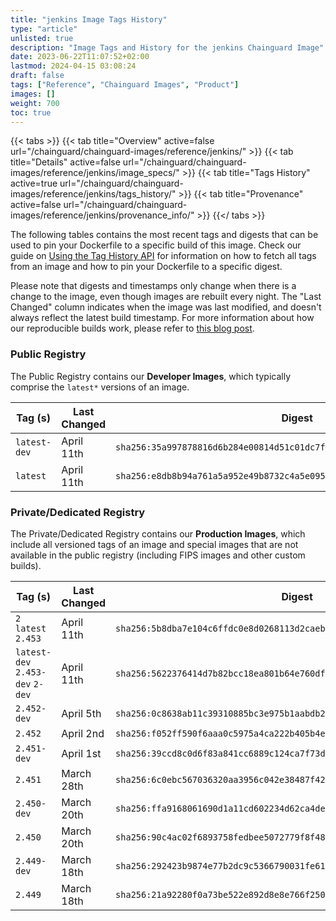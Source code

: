 ```yaml
---
title: "jenkins Image Tags History"
type: "article"
unlisted: true
description: "Image Tags and History for the jenkins Chainguard Image"
date: 2023-06-22T11:07:52+02:00
lastmod: 2024-04-15 03:08:24
draft: false
tags: ["Reference", "Chainguard Images", "Product"]
images: []
weight: 700
toc: true
---
```


{{< tabs >}}
{{< tab title="Overview" active=false url="/chainguard/chainguard-images/reference/jenkins/" >}}
{{< tab title="Details" active=false url="/chainguard/chainguard-images/reference/jenkins/image_specs/" >}}
{{< tab title="Tags History" active=true url="/chainguard/chainguard-images/reference/jenkins/tags_history/" >}}
{{< tab title="Provenance" active=false url="/chainguard/chainguard-images/reference/jenkins/provenance_info/" >}}
{{</ tabs >}}

The following tables contains the most recent tags and digests that can be used to pin your Dockerfile to a specific build of this image. Check our guide on [Using the Tag History API](/chainguard/chainguard-images/using-the-tag-history-api/) for information on how to fetch all tags from an image and how to pin your Dockerfile to a specific digest.

Please note that digests and timestamps only change when there is a change to the image, even though images are rebuilt every night. The "Last Changed" column indicates when the image was last modified, and doesn't always reflect the latest build timestamp. For more information about how our reproducible builds work, please refer to [this blog post](https://www.chainguard.dev/unchained/reproducing-chainguards-reproducible-image-builds).

### Public Registry
The Public Registry contains our **Developer Images**, which typically comprise the `latest*` versions of an image.

| Tag (s)       | Last Changed | Digest                                                                    |
|---------------|--------------|---------------------------------------------------------------------------|
|  `latest-dev` | April 11th   | `sha256:35a997878816d6b284e00814d51c01dc7ff0074fe272bd88c30673f9f72be684` |
|  `latest`     | April 11th   | `sha256:e8db8b94a761a5a952e49b8732c4a5e09599007ec4c540fccd6d99bf48202c29` |


### Private/Dedicated Registry
The Private/Dedicated Registry contains our **Production Images**, which include all versioned tags of an image and special images that are not available in the public registry (including FIPS images and other custom builds).

| Tag (s)                           | Last Changed | Digest                                                                    |
|-----------------------------------|--------------|---------------------------------------------------------------------------|
|  `2` `latest` `2.453`             | April 11th   | `sha256:5b8dba7e104c6ffdc0e8d0268113d2caeb7373a0d1535e019fcf7ad2855b4cf1` |
|  `latest-dev` `2.453-dev` `2-dev` | April 11th   | `sha256:5622376414d7b82bcc18ea801b64e760df1879bf7724ab912b0ec6f5e41ba896` |
|  `2.452-dev`                      | April 5th    | `sha256:0c8638ab11c39310885bc3e975b1aabdb22202ecee4cae9dd548276abdc63dcc` |
|  `2.452`                          | April 2nd    | `sha256:f052ff590f6aaa0c5975a4ca222b405b4edb4f423fbf286a78990254b8f0708c` |
|  `2.451-dev`                      | April 1st    | `sha256:39ccd8c0d6f83a841cc6889c124ca7f73d971cca8235e7314ebe1d0d44228d23` |
|  `2.451`                          | March 28th   | `sha256:6c0ebc567036320aa3956c042e38487f42f5678989a2e33570e8342a2c7dc2d4` |
|  `2.450-dev`                      | March 20th   | `sha256:ffa9168061690d1a11cd602234d62ca4de2ccfc5f7223d69e80af19a70886d0f` |
|  `2.450`                          | March 20th   | `sha256:90c4ac02f6893758fedbee5072779f8f48a5d19e09ea585608940a4506025b77` |
|  `2.449-dev`                      | March 18th   | `sha256:292423b9874e77b2dc9c5366790031fe61fd710c3e674706c9441915fe982db8` |
|  `2.449`                          | March 18th   | `sha256:21a92280f0a73be522e892d8e8e766f250b7787543cb03d256d35b80a4853478` |

